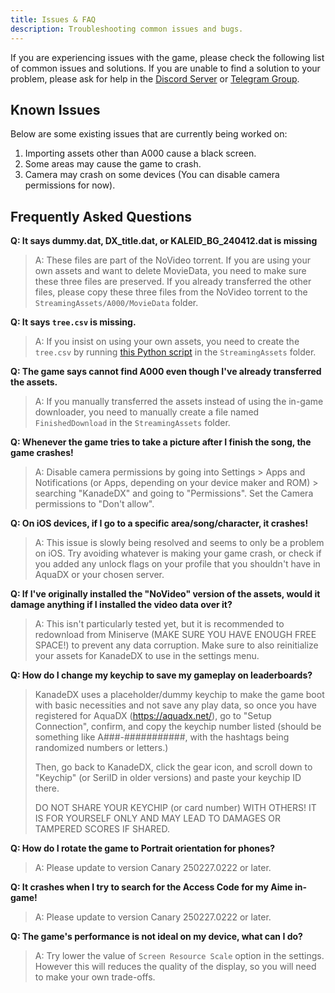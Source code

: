 ```yaml
---
title: Issues & FAQ
description: Troubleshooting common issues and bugs.
---
```


If you are experiencing issues with the game, please check the following list of common issues and solutions. If you are unable to find a solution to your problem, please ask for help in the [Discord Server](https://kdx.nightcord.com.de/general/community) or [Telegram Group](https://kdx.nightcord.com.de/general/community).

## Known Issues

Below are some existing issues that are currently being worked on:

1. Importing assets other than A000 cause a black screen.
2. Some areas may cause the game to crash.
3. Camera may crash on some devices (You can disable camera permissions for now).

## Frequently Asked Questions

**Q: It says dummy.dat, DX_title.dat, or KALEID_BG_240412.dat is missing**

> A: These files are part of the NoVideo torrent. If you are using your own assets and want to delete MovieData, you need to make sure these three files are preserved. If you already transferred the other files, please copy these three files from the NoVideo torrent to the `StreamingAssets/A000/MovieData` folder.

**Q: It says `tree.csv` is missing.**

> A: If you insist on using your own assets, you need to create the `tree.csv` by running [this Python script](/misc/scripts/tree.py) in the `StreamingAssets` folder.

**Q: The game says cannot find A000 even though I've already transferred the assets.**

> A: If you manually transferred the assets instead of using the in-game downloader, you need to manually create a file named `FinishedDownload` in the `StreamingAssets` folder.

**Q: Whenever the game tries to take a picture after I finish the song, the game crashes!**

> A: Disable camera permissions by going into Settings > Apps and Notifications (or Apps, depending on your device maker and ROM) > searching "KanadeDX" and going to "Permissions". Set the Camera permissions to "Don't allow".

**Q: On iOS devices, if I go to a specific area/song/character, it crashes!**

> A: This issue is slowly being resolved and seems to only be a problem on iOS. Try avoiding whatever is making your game crash, or check if you added any unlock flags on your profile that you shouldn't have in AquaDX or your chosen server.

**Q: If I've originally installed the "NoVideo" version of the assets, would it damage anything if I installed the video data over it?**

> A: This isn't particularly tested yet, but it is recommended to redownload from Miniserve (MAKE SURE YOU HAVE ENOUGH FREE SPACE!) to prevent any data corruption. Make sure to also reinitialize your assets for KanadeDX to use in the settings menu.

**Q: How do I change my keychip to save my gameplay on leaderboards?**

> KanadeDX uses a placeholder/dummy keychip to make the game boot with basic necessities and not save any play data, so once you have registered for AquaDX (https://aquadx.net/), go to "Setup Connection", confirm, and copy the keychip number listed (should be something like A###-###########, with the hashtags being randomized numbers or letters.)
> 
> Then, go back to KanadeDX, click the gear icon, and scroll down to "Keychip" (or SeriID in older versions) and paste your keychip ID there.
> 
> DO NOT SHARE YOUR KEYCHIP (or card number) WITH OTHERS! IT IS FOR YOURSELF ONLY AND MAY LEAD TO DAMAGES OR TAMPERED SCORES IF SHARED.

**Q: How do I rotate the game to Portrait orientation for phones?**

> A: Please update to version Canary 250227.0222 or later.

**Q: It crashes when I try to search for the Access Code for my Aime in-game!**

> A: Please update to version Canary 250227.0222 or later.

**Q: The game's performance is not ideal on my device, what can I do?**

> A: Try lower the value of `Screen Resource Scale` option in the settings. However this will reduces the quality of the display, so you will need to make your own trade-offs.
